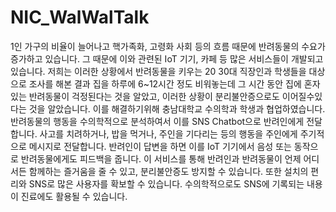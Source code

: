 # NIC_WalWalTalk

 1인 가구의 비율이 늘어나고 핵가족화, 고령화 사회 등의 흐름 때문에 반려동물의 수요가 증가하고 있습니다. 그 때문에 이와 관련된 IoT 기기, 카페 등 많은 서비스들이 개발되고 있습니다. 저희는 이러한 상황에서 반려동물을 키우는 20 30대 직장인과 학생들을 대상으로 조사를 해본 결과 집을 하루에 6~12시간 정도 비워놓는데 그 시간 동안 집에 혼자 있는 반려동물이 걱정된다는 것을 알았고, 이러한 상황이 분리불안증으로도 이어질수있다는 것을 알았습니다. 이를 해결하기위해 충남대학교 수의학과 학생과 협업하였습니다. 반려동물의 행동을 수의학적으로 분석하여서 이를 SNS Chatbot으로 반려인에게 전달합니다. 사고를 치려하거나, 밥을 먹거나, 주인을 기다리는 등의 행동을 주인에게 주기적으로 메시지로 전달합니다. 반려인이 답변을 하면 이를 IoT 기기에서 음성 또는 동작으로 반려동물에게도 피드백을 줍니다. 이 서비스를 통해 반려인과 반려동물이 언제 어디서든 함께하는 즐거움을 줄 수 있고, 분리불안증도 방지할 수 있습니다. 또한 설치의 편리와 SNS로 많은 사용자를 확보할 수 있습니다. 수의학적으로도 SNS에 기록되는 내용이 진료에도 활용될 수 있습니다.
